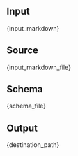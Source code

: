 ## Input

{input_markdown}

## Source

{input_markdown_file}

## Schema

{schema_file}

## Output

{destination_path}
